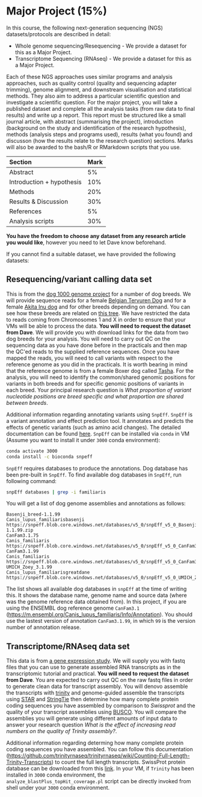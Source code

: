 # Major Project (15%)

In this course, the following next-generation sequencing (NGS) datasets/protocols are described in detail:

- Whole genome sequencing/Resequencing - We provide a dataset for this as a Major Project.
- Transcriptome Sequencing (RNAseq) - We provide a dataset for this as a Major Project. 

Each of these NGS approaches uses similar programs and analysis approaches, such as quality control (quality and sequencing adapter trimming), genome alignment, and downstream visualisation and statistical methods. They also aim to address a particular scientific question and investigate a scientific question. For the major project, you will take a published dataset and complete all the analysis tasks (from raw data to final results) and write up a report. This report must be structured like a small journal article, with abstract (summarising the project), introduction (background on the study and identification of the research hypothesis), methods (analysis steps and programs used), results (what you found) and discusson (how the results relate to the research question) sections. Marks will also be awarded to the bash/R or RMarkdown scripts that you use.

|Section                    |Mark |
|:--------------------------|:----|
|Abstract                   |5%   |
|Introduction + hypothesis  |10%  |
|Methods                    |20%  |
|Results & Discussion       |30%  |
|References                 |5%   |
|Analysis scripts           |30%  |

**You have the freedom to choose any dataset from any research article you would like**, however you need to let Dave know beforehand.

If you cannot find a suitable dataset, we have provided the following datasets:

## Resequencing/variant calling data set 

This is from the [dog 1000 genome project](https://www.ncbi.nlm.nih.gov/bioproject/188158) for a number of dog breeds. We will provide sequence reads for a female [Belgian Tervuren Dog](./images/sage.jpg) and for a female [Akita Inu dog](https://en.wikipedia.org/wiki/Akita_(dog)#/media/File:Akita_Inu_dog.jpg) and for other breeds depending on demand. You can see how these breeds are related on [this tree](https://research.nhgri.nih.gov/dog_genome/downloads/studies-figure1_032017.pdf). We have restricted the data to reads coming from Chromosomes 1 and X in order to ensure that your VMs will be able to  process the data. **You will need to request the dataset from Dave**. We will provide you with download links for the data from two dog breeds for your analysis. You will need to carry out QC on the sequencing data as you have done before in the practicals and then map the QC'ed reads to the supplied reference sequences.  Once you have mapped the reads, you will need to call variants  with respect to the reference genome as you did in the practicals. It is worth bearing in mind that the reference genome is from a female Boxer dog called [Tasha](https://www.broadinstitute.org/files/news/stories/full/tasha-12072005.jpg). For the analysis, you will need to identify the common/shared genomic positions for variants in both breeds and for specific genomic positions of variants in each breed. Your principal research question is *What proportion of variant nucleotide positions are breed specific and what proportion are shared between breeds*. 

Additional information regarding annotating variants using `SnpEff`. `SnpEff` is a variant annotation and effect prediction tool. It annotates and predicts the effects of genetic variants (such as amino acid changes). The detailed documentation can be found [here](http://pcingola.github.io/SnpEff/se_introduction/). `SnpEff` can be installed via `conda` in VM (Assume you want to install it under `3000` conda environment):

```bash
conda activate 3000
conda install -c bioconda snpeff
```

`SnpEff` requires databases to produce the annotations. Dog database has been pre-built in `SnpEff`. To find available dog databases in `SnpEff`, run following command:

```bash
snpEff databases | grep -i familiaris
```

You will get a list of dog genome assemblies and annotations as follows:

```
Basenji_breed-1.1.99                                            Canis_lupus_familiarisbasenji                                                                                   https://snpeff.blob.core.windows.net/databases/v5_0/snpEff_v5_0_Basenji_breed-1.1.99.zip
CanFam3.1.75                                                    Canis_familiaris                                                                                                https://snpeff.blob.core.windows.net/databases/v5_0/snpEff_v5_0_CanFam3.1.75.zip
CanFam3.1.99                                                    Canis_familiaris                                                                                                https://snpeff.blob.core.windows.net/databases/v5_0/snpEff_v5_0_CanFam3.1.99.zip
UMICH_Zoey_3.1.99                                               Canis_lupus_familiarisgreatdane                                                                                 https://snpeff.blob.core.windows.net/databases/v5_0/snpEff_v5_0_UMICH_Zoey_3.1.99.zip
```
The list shows all available dog databases in `snpEff` at the time of writing this. It shows the database name, genome name and source data (where was the genome reference data obtained from). In this project, if you are using the ENSEMBL dog reference genome `CanFam3.1` (https://m.ensembl.org/Canis_lupus_familiaris/Info/Annotation). You should use the lastest version of annotation `CanFam3.1.99`, in which `99` is the version number of annotation release. 

## Transcriptome/RNAseq data set
This data is from [a gene expression study](https://www.ncbi.nlm.nih.gov/bioproject/PRJNA503894). We will supply you with fastq files that you can use to generate assembled RNA transcripts as in the transcriptomic tutorial and practical. **You will need to request the dataset from Dave**. You are expected to carry out QC on the raw fastq files in order to generate clean data for transcript assembly. You will denovo assemble the transcripts with [trinity](https://github.com/trinityrnaseq/trinityrnaseq/wiki) and genome-guided assemble the transcripts using [STAR](https://github.com/alexdobin/STAR) and [StringTie](https://github.com/gpertea/stringtie) then determine how many complete protein coding sequences you have assembled by comparison to *Swissprot* and the quality of your transcript assemblies using [BUSCO](https://pubmed.ncbi.nlm.nih.gov/26059717/). You will compare the assemblies you will generate using different amounts of input data to answer your research question *What is the effect of increasing read numbers on the quality of Trinity assembly?*. 

Additional information regarding determing how many complete protein coding sequences you have assembled. You can follow this documentation (https://github.com/trinityrnaseq/trinityrnaseq/wiki/Counting-Full-Length-Trinity-Transcripts) to count the full length transcripts. SwissProt protein database can be downloaded from this [link](https://ftp.uniprot.org/pub/databases/uniprot/current_release/knowledgebase/complete/uniprot_sprot.fasta.gz). In your VM, if `Trinity` has been installed in `3000` conda environment, the `analyze_blastPlus_topHit_coverage.pl` script can be directly invoked from shell under your `3000` conda environment.
